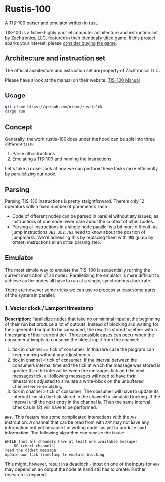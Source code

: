 # Rustis-100

A TIS-100 parser and emulator written in rust.

TIS-100 is a fictive highly parallel computer architecture and instruction set by Zachtronics, LLC, featured in their identically titled game.
If this project sparks your interest, please [consider buying the game](https://www.gog.com/game/tis100).

## Architecture and instruction set

The official architecture and instruction set are property of Zachtronics LLC.

Please have a look at the manual on their website:
[TIS-100 Manual](http://www.zachtronics.com/images/TIS-100P%20Reference%20Manual.pdf)

## Usage
```zsh
git clone https://github.com/nicmr/rustis100
cargo run
```

## Concept

Generally, the work rustis-100 does under the hood can be split into three different tasks

1. Parse all instructions
1. Emulating a TIS-100 and running the instructions

Let's take a closer look at how we can perform these tasks more efficiently by parallelizing our code.


## Parsing

Parsing TIS-100 instructions is pretty staightforward.
There's only 12 operators with a fixed number of parameters each.

 - Code of different nodes can be parsed in parellel without any issues, as instructions of one node never care about the context of other nodes.
 - Parsing all instructions in a single node parallel is a bit more difficult, as jump instructions `JEZ`, `JLZ`, `JGZ` need to know about the position of jumpmarks. 
 We're adressing this by replacing them with `JRO` (jump by offset) instructions in an initial parsing step.


## Emulator

The most simple way to emulate the TIS-100 is sequentially running the current instruction of all nodes.
Parallelizing the emulator is more difficult to achieve as the nodes all have to run at a single, synchronous clock rate.

There are however some tricks we can use to process at least some parts of the system in parallel.

### 1.  Vector clock / Lamport timestamp
**Description:**
Parallelize nodes that take no or minimal input at the beginning of their run but produce a lot of outputs.
Instead of blocking and waiting for their generated output to be consumed, the result is stored together with a timestamp of their current tick.
Three possible cases can occur when the consumer attempts to consume the oldest input from the channel:
 1. tick in channel == tick of consumer: In this rare case the program can keep running without any adjustments
 2. tick in channel < tick of consumer: If the interval between the consumers internal time and the tick at which the message was stored is greater than the interval between the messages tick and the next messages tick, all following messages will need to have their timestamps adjusted to simulate a write-block on the unbuffered channel we're emulating.
 3. tick in channel > tick of consumer: The consumer will have to update its internal time sto the tick stored in the channel to simulate blocking.
 If the interval until the next entry in the channel is. Then the same interval check as in (2) will have to be performed.

**`ANY:`** This feature has some complicated interactions with the `ANY` instrcution:
A channel that can be read from with `ANY` may not have any information in it yet because the writing node has yet to produce said information.
The following algorithm can resolve the issue:

```
WHILE (not all channels have at least one available message)
    DO (check channels)
read the oldest message
update own tick timestamp to emulate blocking
```
This might, however, result in a deadlock - input on one of the inputs for `ANY` may depend on an output the node at hand still has to create.
Further research is required.